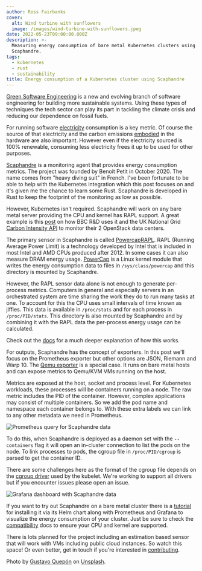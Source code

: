 ```yaml
---
author: Ross Fairbanks
cover:
  alt: Wind turbine with sunflowers
  image: /images/wind-turbine-with-sunflowers.jpeg
date: 2022-05-23T09:00:00.000Z
description: >-
  Measuring energy consumption of bare metal Kubernetes clusters using
  Scaphandre.
tags:
  - kubernetes
  - rust
  - sustainability
title: Energy consumption of a Kubernetes cluster using Scaphandre
---
```


[Green Software Engineering](https://greensoftware.foundation/articles/what-is-green-software) is a new and evolving branch of software engineering for building more sustainable systems. Using these types of techniques the tech sector can play its part in tackling the climate crisis and reducing our dependence on fossil fuels.

For running software [electricity](https://principles.green/principles/electricity/) consumption is a key metric. Of course the source of that electricity and the carbon emissions [embodied](https://principles.green/principles/embodied-carbon/) in the hardware are also important. However even if the electricity sourced is 100% renewable, consuming less electricity frees it up to be used for other purposes.

[Scaphandre](https://github.com/hubblo-org/scaphandre) is a monitoring agent that provides energy consumption metrics. The project was founded by Benoit Petit in October 2020. The name comes from "heavy diving suit" in French. I've been fortunate to be able to help with the Kubernetes integration which this post focuses on and it's given me the chance to learn some Rust. Scaphandre is developed in Rust to keep the footprint of the monitoring as low as possible.

However, Kubernetes isn't required. Scaphandre will work on any bare metal server providing the CPU and kernel has RAPL support. A great example is this [post](https://superuser.openstack.org/articles/environmental-reporting-dashboards-for-openstack-from-bbc-rd/) on how BBC R&D uses it and the UK National Grid [Carbon Intensity API](https://carbonintensity.org.uk/) to monitor their 2 OpenStack data centers.

The primary sensor in Scaphandre is called [PowercapRAPL](https://hubblo-org.github.io/scaphandre-documentation/references/sensor-powercap_rapl.html). RAPL (Running Average Power Limit) is a technology developed by Intel that is included in most Intel and AMD CPUs produced after 2012. In some cases it can also measure DRAM energy usage. [PowerCap](https://www.kernel.org/doc/html/latest/power/powercap/powercap.html) is a Linux kernel module that writes the energy consumption data to files in `/sys/class/powercap` and this directory is mounted by Scaphandre.

However, the RAPL sensor data alone is not enough to generate per-process metrics. Computers in general and especially servers in an orchestrated system are time sharing the work they do to run many tasks at one. To account for this the CPU uses small intervals of time known as jiffies. This data is available in `/proc/stats` and for each process in `/proc/PID/stats`. This directory is also mounted by Scaphandre and by combining it with the RAPL data the per-process energy usage can be calculated.

Check out the [docs](https://hubblo-org.github.io/scaphandre-documentation/explanations/how-scaph-computes-per-process-power-consumption.html) for a much deeper explanation of how this works.

For outputs, Scaphandre has the concept of exporters. In this post we'll focus on the Prometheus exporter but other options are JSON, Riemann and Warp 10. The [Qemu exporter](https://hubblo-org.github.io/scaphandre-documentation/references/exporter-qemu.html) is a special case. It runs on bare metal hosts and can expose metrics to Qemu/KVM VMs running on the host.

Metrics are exposed at the host, socket and process level. For Kubernetes workloads, these processes will be containers running on a node. The raw metric includes the PID of the container. However, complex applications may consist of multiple containers. So we add the pod name and namespace each container belongs to. With these extra labels we can link to any other metadata we need in Prometheus.

![Prometheus query for Scaphandre data](/images/scaphandre-promql.png)

To do this, when Scaphandre is deployed as a daemon set with the `--containers` flag it will open an in-cluster connection to list the pods on the node. To link processes to pods, the cgroup file in `/proc/PID/cgroup` is parsed to get the container ID. 

There are some challenges here as the format of the cgroup file depends on the [cgroup driver](https://kubernetes.io/docs/tasks/administer-cluster/kubeadm/configure-cgroup-driver/) used by the kubelet. We're working to support all drivers but if you encounter issues please open an issue.

![Grafana dashboard with Scaphandre data](/images/scaphandre-dashboard.png)

If you want to try out Scaphandre on a bare metal cluster there is a [tutorial](https://hubblo-org.github.io/scaphandre-documentation/tutorials/kubernetes.html) for installing it via its Helm chart along with Prometheus and Grafana to visualize the energy consumption of your cluster. Just be sure to check the [compatibility](https://hubblo-org.github.io/scaphandre-documentation/compatibility.html) docs to ensure your CPU and kernel are supported. 

There is lots planned for the project including an estimation based sensor that will work with VMs including public cloud instances. So watch this space! Or even better, get in touch if you're interested in [contributing](https://hubblo-org.github.io/scaphandre-documentation/contributing.html).

Photo by [Gustavo Quepón](https://unsplash.com/es/@unandalusgus) on [Unsplash](https://unsplash.com/es/fotos/pF_2lrjWiJE).
